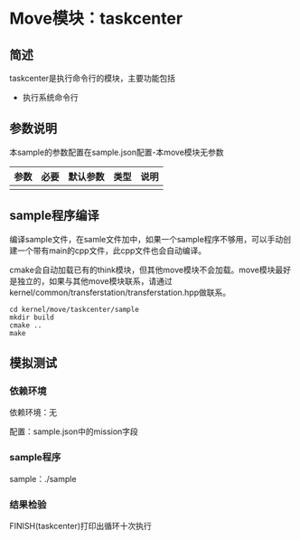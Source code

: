 # Move模块：taskcenter

## 简述
taskcenter是执行命令行的模块，主要功能包括
- 执行系统命令行

## 参数说明
本sample的参数配置在sample.json配置-本move模块无参数

| 参数               | 必要 | 默认参数 | 类型   | 说明                    |
| ------------------ | ---- | -------- | ------ | ----------------------- |
|  |    |          |  |         |

## sample程序编译

编译sample文件，在samle文件加中，如果一个sample程序不够用，可以手动创建一个带有main的cpp文件，此cpp文件也会自动编译。

cmake会自动加载已有的think模块，但其他move模块不会加载。move模块最好是独立的，如果与其他move模块联系，请通过kernel/common/transferstation/transferstation.hpp做联系。

```
cd kernel/move/taskcenter/sample
mkdir build
cmake ..
make
```

## 模拟测试

### 依赖环境

依赖环境：无

配置：sample.json中的mission字段

### sample程序

sample：./sample

### 结果检验

FINISH(taskcenter)打印出循环十次执行

